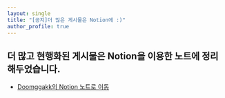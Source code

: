 ```yaml
---
layout: single
title: "[공지]더 많은 게시물은 Notion에 :)"
author_profile: true
---
```


## 더 많고 현행화된 게시물은 Notion을 이용한 노트에 정리해두었습니다.
- [Doomggakk의 Notion 노트로 이동](http://doomggakk.online)

